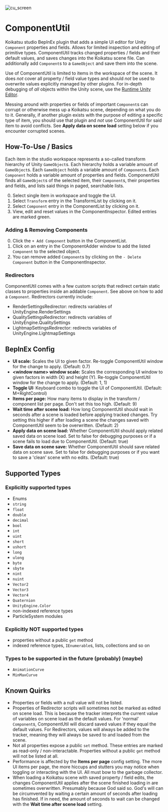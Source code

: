 ![cu_screen](https://github.com/user-attachments/assets/1cc0da79-e7fd-4184-89ec-be767197458b)

# ComponentUtil

Koikatsu studio BepInEx plugin that adds a simple UI editor for Unity `Component` properties and fields. Allows for limited inspection and editing of primitive types. ComponentUtil tracks changed properties / fields and their default values, and saves changes into the Koikatsu scene file. Can additionally add `Component`s to a `GameObject` and save them into the scene.

Use of ComponentUtil is limited to items in the workspace of the scene. It does *not* cover all property / field value types and should *not* be used to overwrite values explicitly managed by other plugins. For in-depth debugging of *all* objects within the Unity scene, use the [Runtime Unity Editor](https://github.com/ManlyMarco/RuntimeUnityEditor).

Messing around with properties or fields of important `Component`s can corrupt or otherwise mess up a Koikatsu scene, depending on what you do to it. Generally, if another plugin exists with the purpose of editing a specific type of item, you should use that plugin and *not* use ComponentUtil for said item to avoid conflicts. See **Apply data on scene load** setting below if you encounter corrupted scenes.

## How-To-Use / Basics

Each item in the studio workspace represents a so-called transform hierarchy of Unity `GameObject`s. Each hierarchy holds a variable amount of `GameObject`s. Each `GameObject` holds a variable amount of `Component`s. Each `Component` holds a variable amount of properties and fields. ComponentUtil finds all `GameObject`s of the selected item, their `Component`s, their properties and fields, and lists said things in paged, searchable lists.

0. Select single item in workspace and toggle the UI.
1. Select `Transform` entry in the TransformList by clicking on it.
2. Select `Component` entry in the ComponentList by clicking on it.
3. View, edit and reset values in the ComponentInspector. Edited entries are marked green.

### Adding & Removing Components

0. Click the `+ Add Component` button in the ComponentList.
1. Click on an entry in the ComponentAdder window to add the listed `Component` to the selected object.
2. You can remove added `Component`s by clicking on the `- Delete Component` button in the ComponentInspector.

### Redirectors

ComponentUtil comes with a few custom scripts that redirect certain static classes to properties inside an addable `Component`. See above on how to add a `Component`. Redirectors currently include:

- RenderSettingsRedirector: redirects variables of UnityEngine.RenderSettings
- QualitySettingsRedirector: redirects variables of UnityEngine.QualitySettings
- LightmapSettingsRedirector: redirects variables of UnityEngine.LightmapSettings

## BepInEx Config

- **UI scale:** Scales the UI to given factor. Re-toggle ComponentUtil window for the change to apply. (Default: 0.7)
- **\<window name\> window scale:** Scales the corresponding UI window to given factors in width (X) and height (Y). Re-toggle ComponentUtil window for the change to apply. (Default: 1, 1)
- **Toggle UI:** Keyboard combo to toggle the UI of ComponentUtil. (Default: M+RightControl)
- **Items per page:** How many items to display in the transform / component list per page. Don't set this too high. (Default: 9)
- **Wait time after scene load:** How long ComponentUtil should wait in seconds after a scene is loaded before applying tracked changes. Try setting this higher if after loading a scene the changes saved with ComponentUtil seem to be overwritten. (Default: 2)
- **Apply data on scene load:** Whether ComponentUtil should apply related saved data on scene load. Set to false for debugging purposes or if a scene fails to load due to ComponentUtil. (Default: true)
- **Save data on scene save:** Whether ComponentUtil should save related data on scene save. Set to false for debugging purposes or if you want to save a 'clean' scene with no edits. (Default: true)

## Supported Types

### Explicitly supported types

- Enums
- `string`
- `float`
- `double`
- `decimal`
- `bool`
- `int`
- `uint`
- `short`
- `ushort`
- `long`
- `ulong`
- `byte`
- `sbyte`
- `nint`
- `nuint`
- `Vector2`
- `Vector3`
- `Vector4`
- `Quaternion`
- `UnityEngine.Color`
- non-indexed reference types
- ParticleSystem modules

### Explicitly NOT supported types

- properties without a public `get` method
- indexed reference types, `IEnumerable`s, lists, collections and so on

### Types to be supported in the future (probably) (maybe)

- `AnimationCurve`
- `MinMaxCurve`

## Known Quirks

- Properties or fields with a null value will not be listed.
- Properties of Redirector scripts will sometimes not be marked as edited on scene load. This is because the tracker interprets the current value of variables on scene load as the default values. For 'normal' `Component`s, ComponentUtil will discard saved values if they equal the default values. For Redirectors, values will always be added to the tracker, meaning they will always be saved to and loaded from the scene.
- Not all properties expose a public `set` method. These entries are marked as read-only / non-interactable. Properties without a public `get` method will not be listed at all.
- Performance is affected by the **Items per page** config setting. The more UI items per page, the more hiccups and stutters you may notice when toggling or interacting with the UI. All must bow to the garbage collector.
- When loading a Koikatsu scene with saved property / field edits, the changes ComponentUtil applies after the scene finished loading in are sometimes overwritten. Presumably because God said so. God's will can be circumvented by waiting a certain amount of seconds after loading has finished. If in need, the amount of seconds to wait can be changed with the **Wait time after scene load** setting.
